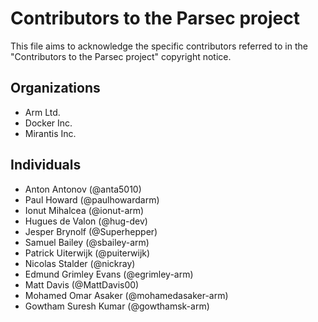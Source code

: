 # Contributors to the Parsec project
This file aims to acknowledge the specific contributors referred to in the "Contributors to the Parsec project" copyright notice.

## Organizations
* Arm Ltd.
* Docker Inc.
* Mirantis Inc.

## Individuals
* Anton Antonov (@anta5010)
* Paul Howard (@paulhowardarm)
* Ionut Mihalcea (@ionut-arm)
* Hugues de Valon (@hug-dev)
* Jesper Brynolf (@Superhepper)
* Samuel Bailey (@sbailey-arm)
* Patrick Uiterwijk (@puiterwijk)
* Nicolas Stalder (@nickray)
* Edmund Grimley Evans (@egrimley-arm)
* Matt Davis (@MattDavis00)
* Mohamed Omar Asaker (@mohamedasaker-arm)
* Gowtham Suresh Kumar (@gowthamsk-arm)
